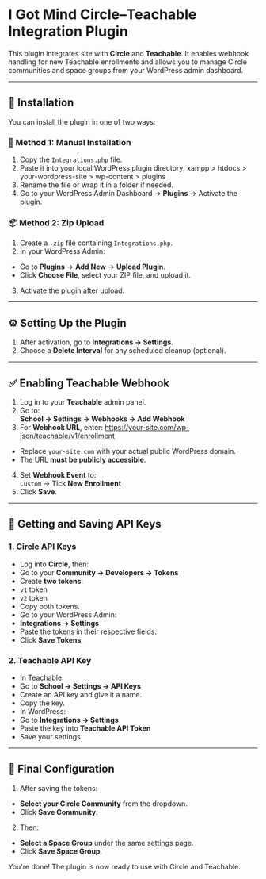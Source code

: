 # I Got Mind Circle–Teachable Integration Plugin

This plugin integrates site with **Circle** and **Teachable**. It enables webhook handling for new Teachable enrollments and allows you to manage Circle communities and space groups from your WordPress admin dashboard.

---

## 🚀 Installation

You can install the plugin in one of two ways:

### 🔧 Method 1: Manual Installation
1. Copy the `Integrations.php` file.
2. Paste it into your local WordPress plugin directory:
    xampp > htdocs > your-wordpress-site > wp-content > plugins
3. Rename the file or wrap it in a folder if needed.
4. Go to your WordPress Admin Dashboard → **Plugins** → Activate the plugin.

### 📦 Method 2: Zip Upload
1. Create a `.zip` file containing `Integrations.php`.
2. In your WordPress Admin:
- Go to **Plugins** → **Add New** → **Upload Plugin**.
- Click **Choose File**, select your ZIP file, and upload it.
3. Activate the plugin after upload.

---

## ⚙️ Setting Up the Plugin

1. After activation, go to **Integrations → Settings**.
2. Choose a **Delete Interval** for any scheduled cleanup (optional).

---

## ✅ Enabling Teachable Webhook

1. Log in to your **Teachable** admin panel.
2. Go to:  
**School → Settings → Webhooks → Add Webhook**
3. For **Webhook URL**, enter:
    https://your-site.com/wp-json/teachable/v1/enrollment
- Replace `your-site.com` with your actual public WordPress domain.
- The URL **must be publicly accessible**.
4. Set **Webhook Event** to:  
`Custom` → Tick **New Enrollment**  
5. Click **Save**.

---

## 🔑 Getting and Saving API Keys

### 1. Circle API Keys
- Log into **Circle**, then:
- Go to your **Community → Developers → Tokens**
- Create **two tokens**:
 - `v1` token
 - `v2` token
- Copy both tokens.
- Go to your WordPress Admin:
- **Integrations → Settings**
- Paste the tokens in their respective fields.
- Click **Save Tokens**.

### 2. Teachable API Key
- In Teachable:
- Go to **School → Settings → API Keys**
- Create an API key and give it a name.
- Copy the key.
- In WordPress:
- Go to **Integrations → Settings**
- Paste the key into **Teachable API Token**
- Save your settings.

---

## 🧭 Final Configuration

1. After saving the tokens:
- **Select your Circle Community** from the dropdown.
- Click **Save Community**.
2. Then:
- **Select a Space Group** under the same settings page.
- Click **Save Space Group**.

You're done! The plugin is now ready to use with Circle and Teachable.


